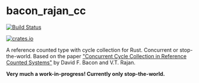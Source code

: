 # bacon_rajan_cc

[![Build Status](https://travis-ci.org/fitzgen/bacon_rajan_cc.png?branch=master)](https://travis-ci.org/fitzgen/bacon-rajan-cc)

[![crates.io](http://meritbadge.herokuapp.com/bacon_rajan_cc)](https://crates.io/crates/bacon_rajan_cc)

A reference counted type with cycle collection for Rust. Concurrent or
stop-the-world. Based on the paper
["Concurrent Cycle Collection in Reference Counted Systems"][paper] by David
F. Bacon and V.T. Rajan.

**Very much a work-in-progress! Currently only stop-the-world.**

[paper]: http://researcher.watson.ibm.com/researcher/files/us-bacon/Bacon01Concurrent.pdf
